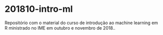 # 201810-intro-ml
Repositório com o material do curso de introdução ao machine learning em R ministrado no IME em outubro e novembro de 2018..
